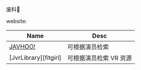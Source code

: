 
废料🙁

website: 

[javhoo]: https://www.javhoo.com
[jvr]: https://jvrlibrary.com
[rargb]: https://rargb.to

| Name | Desc |
| ---- | ---- |
| [JAVHOO!][javhoo] | 可根据演员检索 |
| [JvrLibrary][fitgirl] | 可根据演员检索 VR 资源 |
